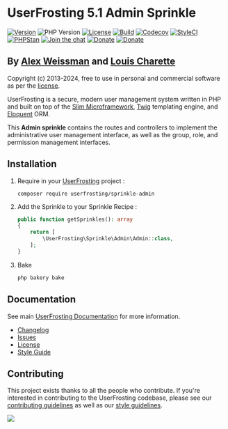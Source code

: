 # UserFrosting 5.1 Admin Sprinkle

[![Version](https://img.shields.io/github/v/release/userfrosting/sprinkle-admin?include_prereleases)](https://github.com/userfrosting/sprinkle-admin/releases)
![PHP Version](https://img.shields.io/badge/php-%5E8.1-brightgreen)
[![License](https://img.shields.io/badge/license-MIT-brightgreen.svg)](LICENSE.md)
[![Build](https://img.shields.io/github/actions/workflow/status/userfrosting/sprinkle-admin/Build.yml?branch=5.1&logo=github)](https://github.com/userfrosting/sprinkle-admin/actions)
[![Codecov](https://codecov.io/gh/userfrosting/sprinkle-admin/branch/5.1/graph/badge.svg)](https://app.codecov.io/gh/userfrosting/sprinkle-admin/branch/5.1)
[![StyleCI](https://github.styleci.io/repos/487673317/shield?branch=5.1&style=flat)](https://github.styleci.io/repos/487673317)
[![PHPStan](https://img.shields.io/github/actions/workflow/status/userfrosting/sprinkle-admin/PHPStan.yml?branch=5.1&label=PHPStan)](https://github.com/userfrosting/sprinkle-admin/actions/workflows/PHPStan.yml)
[![Join the chat](https://img.shields.io/badge/Chat-UserFrosting-brightgreen?logo=Rocket.Chat)](https://chat.userfrosting.com)
[![Donate](https://img.shields.io/badge/Open_Collective-Donate-blue?logo=Open%20Collective)](https://opencollective.com/userfrosting#backer)
[![Donate](https://img.shields.io/badge/Ko--fi-Donate-blue?logo=ko-fi&logoColor=white)](https://ko-fi.com/lcharette)

## By [Alex Weissman](https://alexanderweissman.com) and [Louis Charette](https://bbqsoftwares.com)

Copyright (c) 2013-2024, free to use in personal and commercial software as per the [license](LICENSE.md).

UserFrosting is a secure, modern user management system written in PHP and built on top of the [Slim Microframework](http://www.slimframework.com/), [Twig](http://twig.sensiolabs.org/) templating engine, and [Eloquent](https://laravel.com/docs/5.8/eloquent#introduction) ORM.

This **Admin sprinkle** contains the routes and controllers to implement the administrative user management interface, as well as the group, role, and permission management interfaces.

## Installation
1. Require in your [UserFrosting](https://github.com/userfrosting/UserFrosting) project : 
    ``` 
    composer require userfrosting/sprinkle-admin
    ```

2. Add the Sprinkle to your Sprinkle Recipe : 
    ```php
    public function getSprinkles(): array
    {
        return [
            \UserFrosting\Sprinkle\Admin\Admin::class,
        ];
    }
    ```

3. Bake
    ```bash
    php bakery bake
    ```

## Documentation
See main [UserFrosting Documentation](https://learn.userfrosting.com) for more information.

- [Changelog](CHANGELOG.md)
- [Issues](https://github.com/userfrosting/UserFrosting/issues)
- [License](LICENSE.md)
- [Style Guide](https://github.com/userfrosting/.github/blob/main/.github/STYLE-GUIDE.md)

## Contributing

This project exists thanks to all the people who contribute. If you're interested in contributing to the UserFrosting codebase, please see our [contributing guidelines](https://github.com/userfrosting/.github/blob/main/.github/CONTRIBUTING.md) as well as our [style guidelines](https://github.com/userfrosting/.github/blob/main/.github/STYLE-GUIDE.md).

[![](https://opencollective.com/userfrosting/contributors.svg?width=890&button=true)](https://github.com/userfrosting/sprinkle-core/graphs/contributors)
